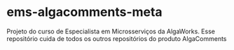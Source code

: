 # ems-algacomments-meta
Projeto do curso de Especialista em Microsserviços da AlgaWorks. Esse repositório cuida de todos os outros repositórios do produto AlgaComments
